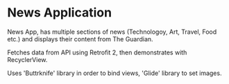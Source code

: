 # News Application

News App, has multiple sections of news (Technologoy, Art, Travel, Food etc.) and displays their content from The Guardian. 

Fetches data from API using Retrofit 2, then demonstrates with RecyclerView.

Uses 'Buttrknife' library in order to bind views, 'Glide' library to set images.



